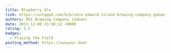 ```yaml
---
title: Blueberry Ale
link: https://untappd.com/b/prince-edward-island-brewing-company-gahan-blueberry-ale/414788
authors: PEI Brewing Company (Gahan)
date: 2013-12-08 23:50:12 +0000
rating: 3.5
badges:
  - Playing the Field
posting_method: https://ownyour.beer
---
```


